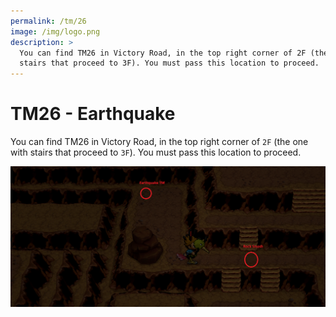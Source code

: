 ```yaml
---
permalink: /tm/26
image: /img/logo.png
description: >
  You can find TM26 in Victory Road, in the top right corner of 2F (the one with
  stairs that proceed to 3F). You must pass this location to proceed.
---
```


# TM26 - Earthquake

You can find TM26 in Victory Road, in the top right corner of `2F` (the one with
stairs that proceed to `3F`). You must pass this location to proceed.

![tm26](/img/maps/earthquake.png)

